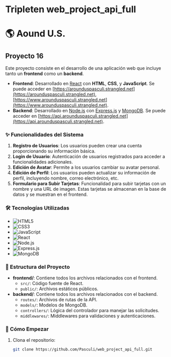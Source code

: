 # Tripleten web_project_api_full
# 🌎 Aound U.S.

## Proyecto 16

Este proyecto consiste en el desarrollo de una aplicación web que incluye tanto un **frontend** como un **backend**. 

- **Frontend**: Desarrollado en [React](https://reactjs.org/) con **HTML**, **CSS**, y **JavaScript**. Se puede acceder en [https://arounduspasculi.strangled.net](https://arounduspasculi.strangled.net),	
[https://www.arounduspasculi.strangled.net](https://www.arounduspasculi.strangled.net).
- **Backend**: Desarrollado en [Node.js](https://nodejs.org/) con [Express.js](https://expressjs.com/) y [MongoDB](https://www.mongodb.com/). Se puede acceder en [https://api.arounduspasculi.strangled.net](https://api.arounduspasculi.strangled.net).

### ✨ Funcionalidades del Sistema

1. **Registro de Usuarios**: Los usuarios pueden crear una cuenta proporcionando su información básica.
2. **Login de Usuario**: Autenticación de usuarios registrados para acceder a funcionalidades adicionales.
3. **Edición de Avatar**: Permite a los usuarios cambiar su avatar personal.
4. **Edición de Perfil**: Los usuarios pueden actualizar su información de perfil, incluyendo nombre, correo electrónico, etc.
5. **Formulario para Subir Tarjetas**: Funcionalidad para subir tarjetas con un nombre y una URL de imagen. Estas tarjetas se almacenan en la base de datos y se muestran en el frontend.

### 🛠️ Tecnologías Utilizadas

- ![HTML5](https://img.shields.io/badge/-HTML5-E34F26?style=flat&logo=html5&logoColor=white)
- ![CSS3](https://img.shields.io/badge/-CSS3-1572B6?style=flat&logo=css3&logoColor=white)
- ![JavaScript](https://img.shields.io/badge/-JavaScript-F7DF1E?style=flat&logo=javascript&logoColor=black)
- ![React](https://img.shields.io/badge/-React-61DAFB?style=flat&logo=react&logoColor=black)
- ![Node.js](https://img.shields.io/badge/-Node.js-339933?style=flat&logo=node.js&logoColor=white)
- ![Express.js](https://img.shields.io/badge/-Express.js-000000?style=flat&logo=express&logoColor=white)
- ![MongoDB](https://img.shields.io/badge/-MongoDB-47A248?style=flat&logo=mongodb&logoColor=white)

### 📂 Estructura del Proyecto

- **frontend/**: Contiene todos los archivos relacionados con el frontend.
  - `src/`: Código fuente de React.
  - `public/`: Archivos estáticos públicos.
- **backend/**: Contiene todos los archivos relacionados con el backend.
  - `routes/`: Archivos de rutas de la API.
  - `models/`: Modelos de MongoDB.
  - `controllers/`: Lógica del controlador para manejar las solicitudes.
  - `middlewares/`: Middlewares para validaciones y autenticaciones.

### 🚀 Cómo Empezar

1. Clona el repositorio: 
   ```bash
   git clone https://github.com/Pasculi/web_project_api_full.git
